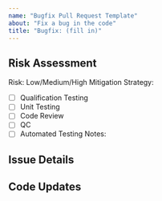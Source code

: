 ```yaml
---
name: "Bugfix Pull Request Template"
about: "Fix a bug in the code"
title: "Bugfix: (fill in)"
---
```

## Risk Assessment
<!--- Complete the following Risk Assessment for this Pull Request-->
Risk: Low/Medium/High
Mitigation Strategy:
- [ ] Qualification Testing
- [ ] Unit Testing
- [ ] Code Review
- [ ] QC
- [ ] Automated Testing
Notes: 
<!--- provide a quick description of what was done and why the -->
<!--- risk level and mitigation strategies were chosen -->

## Issue Details
<!--- What was the issue that was being addressed -->

## Code Updates
<!--- What was updated to address this issue -->

